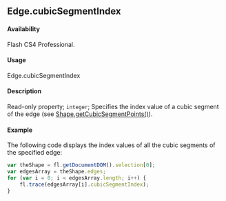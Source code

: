 ## Edge.cubicSegmentIndex

#### Availability

Flash CS4 Professional.

#### Usage

Edge.cubicSegmentIndex

#### Description

Read-only property; `integer`; Specifies the index value of a cubic segment of the edge (see [Shape.getCubicSegmentPoints()](../Shape_object/Shape5.md)).

#### Example

The following code displays the index values of all the cubic segments of the specified edge:

```javascript
var theShape = fl.getDocumentDOM().selection[0];
var edgesArray = theShape.edges;
for (var i = 0; i < edgesArray.length; i++) {
    fl.trace(edgesArray[i].cubicSegmentIndex);
}
```
